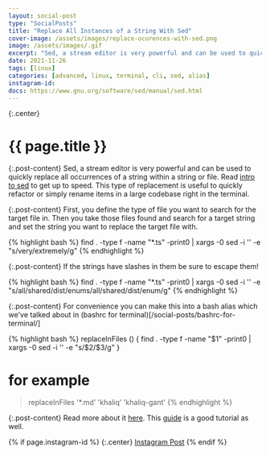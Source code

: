 ```yaml
---
layout: social-post
type: "SocialPosts"
title: "Replace All Instances of a String With Sed"
cover-image: /assets/images/replace-ocurences-with-sed.png
image: /assets/images/.gif
excerpt: "Sed, a stream editor is very powerful and can be used to quickly replace all occurrences of a string within a string or file"
date: 2021-11-26
tags: [linux]
categories: [advanced, linux, terminal, cli, sed, alias]
instagram-id:
docs: https://www.gnu.org/software/sed/manual/sed.html
---
```

{:.center}
# {{ page.title }}

{:.post-content}
Sed, a stream editor is very powerful and can be used to quickly replace all occurrences of a string within a string or file.
Read [intro to sed](/social-posts/intro-to-sed/) to get up to speed.
This type of replacement is useful to quickly refactor or simply rename items in a large codebase right
in the terminal.

{:.post-content}
First, you define the type of file you want to search for the target file in.
Then you take those files found and search for a target string and set the
string you want to replace the target file with.

{% highlight bash %}
find . -type f -name "*.ts" -print0 | xargs -0 sed -i '' -e "s/very/extremely/g"
{% endhighlight %}

{:.post-content}
If the strings have slashes in them be sure to escape them!

{% highlight bash %}
find . -type f -name "*.ts" -print0 | xargs -0 sed -i '' -e "s/all\/shared\/dist\/enums/all\/shared\/dist\/enum/g"
{% endhighlight %}

{:.post-content}
For convenience you can make this into a bash alias which we've talked about in
(bashrc for terminal)[/social-posts/bashrc-for-terminal/]

{% highlight bash %}
replaceInFiles () {
	find . -type f -name "$1" -print0 | xargs -0 sed -i '' -e "s/$2/$3/g"
}

# for example
> replaceInFiles '*.md' 'khaliq' 'khaliq-gant'
{% endhighlight %}


{:.post-content}
Read more about it <a href="{{page.docs}}" target="_blank">here</a>. This <a href="https://linuxize.com/post/how-to-use-sed-to-find-and-replace-string-in-files/" target="_blank">guide</a>
is a good tutorial as well.

{% if page.instagram-id %}
{:.center}
<a class="insta-link" href="https://www.instagram.com/p/{{page.instagram-id}}" target="_blank">Instagram Post</a>
{% endif %}
